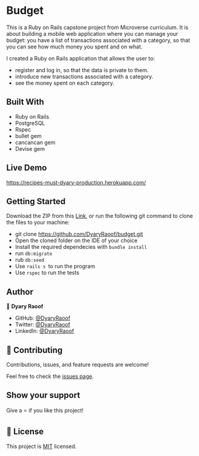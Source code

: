 # Budget

This is a  Ruby on Rails capstone project from Microverse curriculum. It is about building a mobile web application where you can manage your budget: you have a list of transactions associated with a category, so that you can see how much money you spent and on what.

I created a Ruby on Rails application that allows the user to:
- register and log in, so that the data is private to them.
- introduce new transactions associated with a category.
- see the money spent on each category.

## Built With

- Ruby on Rails
- PostgreSQL
- Rspec
- bullet gem
- cancancan gem
- Devise gem

## Live Demo
https://recipes-must-dyary-production.herokuapp.com/

## Getting Started

Download the ZIP from this [Link](https://github.com/DyaryRaoof/budget.git), or run the following git command to clone the files to your machine:

- git clone https://github.com/DyaryRaoof/budget.git
- Open the cloned folder on the IDE of your choice
- Install the required dependecies with `bundle install`
- run `db:migrate`
- rub `db:seed`
- Use `rails s `to run the program
- Use `rspec` to run the tests

## Author

👤 **Dyary Raoof**
- GitHub: [@DyaryRaoof](https://github.com/DyaryRaoof)
- Twitter: [@DyaryRaoof](https://twitter.com/DyaryRaoof)
- LinkedIn: [@DyaryRaoof](https://linkedin.com/in/DyaryRaoof)


## 🤝 Contributing

Contributions, issues, and feature requests are welcome!

Feel free to check the [issues page](https://github.com/DyaryRaoof/budget/issues).

## Show your support

Give a ⭐️ if you like this project!

## 📝 License

This project is [MIT](./MIT.md) licensed.
<!-- The email for this project is dyary2018@gmail.com -->
